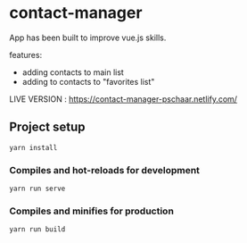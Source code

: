 # contact-manager
App has been built to improve vue.js skills.

features:
  - adding contacts to main list
  - adding to contacts to "favorites list"

LIVE VERSION : https://contact-manager-pschaar.netlify.com/


## Project setup
```
yarn install
```

### Compiles and hot-reloads for development
```
yarn run serve
```

### Compiles and minifies for production
```
yarn run build
```
